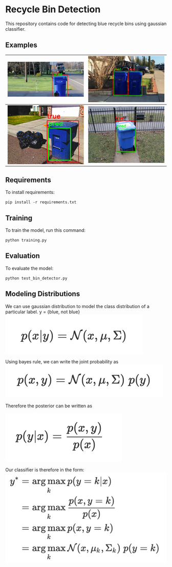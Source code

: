 # Recycle Bin Detection

This repository contains code for detecting blue recycle bins using gaussian classifier.

## Examples
![](data/results/results1.png)|![](data/results/results2.png)
--|--
![](data/results/results3.png)|![](data/results/results4.png)

## Requirements
To install requirements:

```setup
pip install -r requirements.txt
```

## Training

To train the model, run this command:

```train
python training.py
```

## Evaluation
To evaluate the model:

```eval
python test_bin_detector.py
```

## Modeling Distributions
We can use gaussian distribution to model the class distribution of a particular label. y = {blue, not blue}
![](images/eq1.png)

Using bayes rule, we can write the joint probability as
![](images/eq2.png)

Therefore the posterior can be written as

![](images/eq3.png)

Our classifier is therefore in the form:
![](images/eq4.png)
